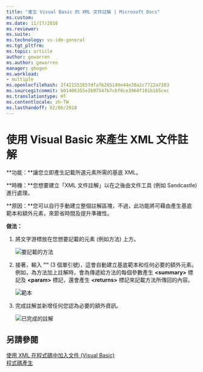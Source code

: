 ```yaml
---
title: "產生 Visual Basic 的 XML 文件註解 | Microsoft Docs"
ms.custom: 
ms.date: 11/17/2016
ms.reviewer: 
ms.suite: 
ms.technology: vs-ide-general
ms.tgt_pltfrm: 
ms.topic: article
author: gewarren
ms.author: gewarren
manager: ghogen
ms.workload:
- multiple
ms.openlocfilehash: 2f421553657dfafb265140e44e38a2c7722a7303
ms.sourcegitcommit: b01406355e3b97547b7cbf8ce3960f101b165cec
ms.translationtype: HT
ms.contentlocale: zh-TW
ms.lasthandoff: 02/06/2018
---
```

# <a name="generate-xml-documentation-comments-in-visual-basic"></a>使用 Visual Basic 來產生 XML 文件註解

**功能：**讓您立即產生記載所選元素所需的基底 XML。 

**時機：**您想要建立「XML 文件註解」以在之後由文件工具 (例如 Sandcastle) 進行處理。

**原因：**您可以自行手動建立整個註解區塊，不過，此功能將可藉由產生基底範本和額外元素，來節省時間及提升準確性。 

**做法：**

1. 將文字游標放在您想要記載的元素 (例如方法) 上方。

   ![要記載的方法](media/doc-highlight-vb.png)

1. 接著，輸入 **'''** (3 個單引號)，這會自動建立基底範本和任何必要的額外元素。  例如，為方法加上註解時，會為傳遞給方法的每個參數產生 **\<summary\>** 標記及 **\<param\>** 標記，還會產生 **\<returns\>** 標記來記載方法所傳回的內容。

   ![範本](media/doc-preview-vb.png)

1. 完成註解並新增任何您認為必要的額外資訊。

   ![已完成的註解](media/doc-result-vb.png)

## <a name="see-also"></a>另請參閱

[使用 XML 在程式碼中加入文件 (Visual Basic)](/dotnet/visual-basic/programming-guide/program-structure/documenting-your-code-with-xml)  
[程式碼產生](../code-generation-in-visual-studio.md)